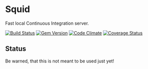 # Squid

Fast local Continuous Integration server.

[![Build Status](https://secure.travis-ci.org/squidci/squid.png)](http://travis-ci.org/squidci/squid)
[![Gem Version](https://badge.fury.io/rb/squid.png)](http://badge.fury.io/rb/squid)
[![Code Climate](https://codeclimate.com/github/squidci/squid.png)](https://codeclimate.com/github/squidci/squid)
[![Coverage Status](https://coveralls.io/repos/squidci/squid/badge.png)](https://coveralls.io/r/squidci/squid)


## Status

Be warned, that this is not meant to be used just yet!
